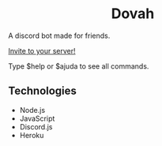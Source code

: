 <h1 align="center">
  Dovah
</h1>

A discord bot made for friends.

[Invite to your server!](https://discord.com/oauth2/authorize?client_id=810427321453772801&scope=bot)

Type $help or $ajuda to see all commands.

## Technologies

* Node.js
* JavaScript
* Discord.js
* Heroku
